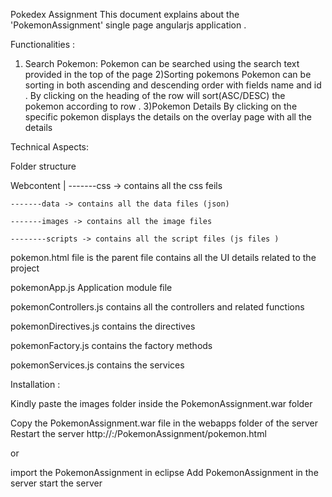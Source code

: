 Pokedex Assignment
This document explains about the 'PokemonAssignment' single page angularjs application .

Functionalities :

1) Search Pokemon: 
Pokemon can be searched using the search text provided in the top of the page
2)Sorting pokemons
Pokemon can be sorting in both ascending and descending order with fields name and id .
By clicking on the heading of the row will sort(ASC/DESC) the pokemon according to row .
3)Pokemon Details 
By clicking on the specific pokemon displays the details on the overlay page with all the details

Technical Aspects:



Folder structure 

Webcontent
	|
	-------css -> contains all the css feils

	-------data -> contains all the data files (json)

	-------images -> contains all the image files 

	--------scripts -> contains all the script files (js files )

pokemon.html file is the parent file contains all the UI details related to the project 

pokemonApp.js Application module file 

pokemonControllers.js contains all the controllers and related functions

pokemonDirectives.js contains the directives 

pokemonFactory.js contains the factory methods

pokemonServices.js  contains the services 


Installation :

Kindly paste the images folder inside the PokemonAssignment.war folder

Copy the PokemonAssignment.war file in the webapps folder of the server
Restart the server 
http://<ServerIP>:<Portnumber>/PokemonAssignment/pokemon.html

or 

import the PokemonAssignment in eclipse 
Add PokemonAssignment in the server
start the server 

	